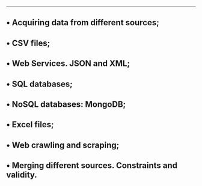 ----------------------------------------------
• Acquiring data from different sources;
----------------------------------------------
• CSV files;
----------------------------------------------
• Web Services. JSON and XML;
------------------------------------------------
• SQL databases;
--------------------------------------------------
• NoSQL databases: MongoDB;
----------------------------------------------------
• Excel files;
-------------------------------------------------------
• Web crawling and scraping;
---------------------------------------------------------
• Merging different sources. Constraints and validity.
--------------------------------------------------------
